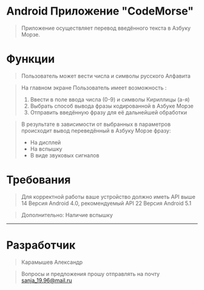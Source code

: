 # Android Приложение "CodeMorse"
> Приложение осуществляет перевод введённого текста в Азбуку Морзе.

# Функции
> Пользователь может вести числа и символы русского Алфавита

> На главном экране Пользователь имеет возможность :
> 1. Ввести в поле ввода числа (0-9) и символы Кириллицы (а-я)
> 2. Выбрать способ вывода фразы кодированной в  Азбуке Морзе 
> 3. Отправить введённую фразу для её дальнейшей обработки


> В результате в зависимости от выбранных в параметров происходит вывод переведённый в Азбуку Морзе фразу:
> * На дисплей 
> * На вспышку 
> * В виде звуковых сигналов

# Требования 
> Для корректной работы ваше устройство должно иметь API выше 14 Версия Android 4.0, рекомендуемый API 22 Версия Android 5.1

> Дополнительно: Наличие вспышку


***
# Разработчик
> Карамышев Александр

> Вопросы и предложения прошу отправлять на почту <sanja_19.96@mail.ru> 
